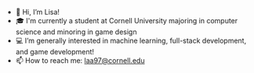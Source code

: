 - 👋 Hi, I’m Lisa!
- 🎓 I'm currently a student at Cornell University majoring in computer science and minoring in game design
- 💻 I’m generally interested in machine learning, full-stack development, and game development!
- 📫 How to reach me: laa97@cornell.edu 

<!---
lisaasriev/lisaasriev is a ✨ special ✨ repository because its `README.md` (this file) appears on your GitHub profile.
You can click the Preview link to take a look at your changes.
--->
